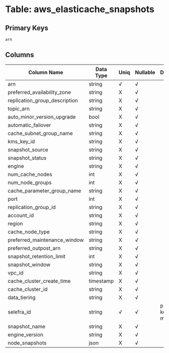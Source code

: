 # Table: aws_elasticache_snapshots

## Primary Keys 

```
arn
```


## Columns 

|  Column Name   |  Data Type  | Uniq | Nullable | Description | 
|  ----  | ----  | ----  | ----  | ---- | 
| arn | string | √ | √ |  | 
| preferred_availability_zone | string | X | √ |  | 
| replication_group_description | string | X | √ |  | 
| topic_arn | string | X | √ |  | 
| auto_minor_version_upgrade | bool | X | √ |  | 
| automatic_failover | string | X | √ |  | 
| cache_subnet_group_name | string | X | √ |  | 
| kms_key_id | string | X | √ |  | 
| snapshot_source | string | X | √ |  | 
| snapshot_status | string | X | √ |  | 
| engine | string | X | √ |  | 
| num_cache_nodes | int | X | √ |  | 
| num_node_groups | int | X | √ |  | 
| cache_parameter_group_name | string | X | √ |  | 
| port | int | X | √ |  | 
| replication_group_id | string | X | √ |  | 
| account_id | string | X | √ |  | 
| region | string | X | √ |  | 
| cache_node_type | string | X | √ |  | 
| preferred_maintenance_window | string | X | √ |  | 
| preferred_outpost_arn | string | X | √ |  | 
| snapshot_retention_limit | int | X | √ |  | 
| snapshot_window | string | X | √ |  | 
| vpc_id | string | X | √ |  | 
| cache_cluster_create_time | timestamp | X | √ |  | 
| cache_cluster_id | string | X | √ |  | 
| data_tiering | string | X | √ |  | 
| selefra_id | string | √ | √ | primary keys value md5 | 
| snapshot_name | string | X | √ |  | 
| engine_version | string | X | √ |  | 
| node_snapshots | json | X | √ |  | 


